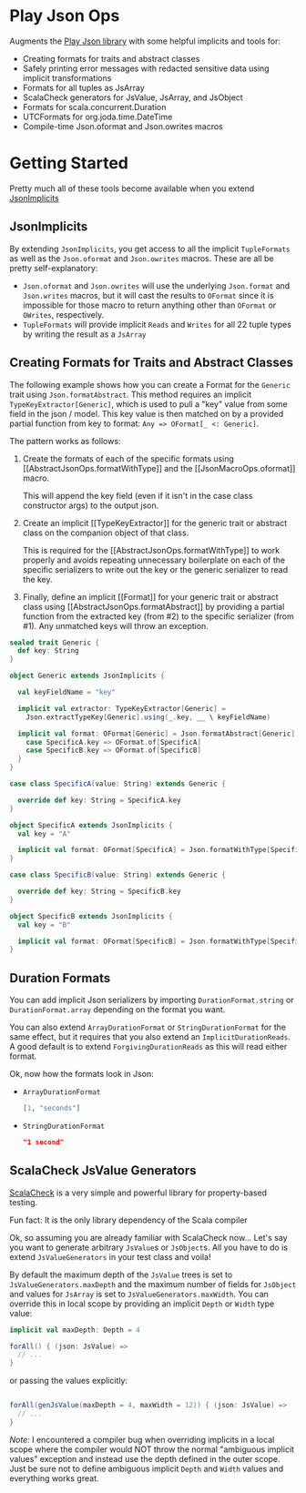 # Play Json Ops

Augments the [Play Json library](https://www.playframework.com/documentation/2.3.x/ScalaJson) with some helpful
implicits and tools for:

- Creating formats for traits and abstract classes
- Safely printing error messages with redacted sensitive data using implicit transformations
- Formats for all tuples as JsArray
- ScalaCheck generators for JsValue, JsArray, and JsObject
- Formats for scala.concurrent.Duration
- UTCFormats for org.joda.time.DateTime
- Compile-time Json.oformat and Json.owrites macros

# Getting Started

Pretty much all of these tools become available when you extend [JsonImplicits](src/main/scala/play/api/libs/json/ops/JsonImplicits.scala)

## JsonImplicits

By extending `JsonImplicits`, you get access to all the implicit `TupleFormats` as well as the `Json.oformat`
and `Json.owrites` macros. These are all be pretty self-explanatory:
 
- `Json.oformat` and `Json.owrites` will use the underlying `Json.format` and `Json.writes` macros, but it 
  will cast the results to `OFormat` since it is impossible for those  macro to return anything other than
  `OFormat` or `OWrites`, respectively.
- `TupleFormats` will provide implicit `Reads` and `Writes` for all 22 tuple types by writing the result
  as a `JsArray`

## Creating Formats for Traits and Abstract Classes

The following example shows how you can create a Format for the `Generic` trait using `Json.formatAbstract`.
This method requires an implicit `TypeKeyExtractor[Generic]`, which is used to pull a "key" value from some
field in the json / model. This key value is then matched on by a provided partial function from key to
format: `Any => OFormat[_ <: Generic]`.  

The pattern works as follows:

1. Create the formats of each of the specific formats using [[AbstractJsonOps.formatWithType]]
   and the [[JsonMacroOps.oformat]] macro.

   This will append the key field (even if it isn't in the case class constructor args) to the output json.

2. Create an implicit [[TypeKeyExtractor]] for the generic trait or abstract class on the companion object
   of that class.

   This is required for the [[AbstractJsonOps.formatWithType]] to work properly and avoids repeating
   unnecessary boilerplate on each of the specific serializers to write out the key or the generic
   serializer to read the key.

3. Finally, define an implicit [[Format]] for your generic trait or abstract class using
   [[AbstractJsonOps.formatAbstract]] by providing a partial function from the extracted key (from #2)
   to the specific serializer (from #1). Any unmatched keys will throw an exception.

```scala
sealed trait Generic {
  def key: String
}

object Generic extends JsonImplicits {

  val keyFieldName = "key"

  implicit val extractor: TypeKeyExtractor[Generic] =
    Json.extractTypeKey[Generic].using(_.key, __ \ keyFieldName)

  implicit val format: OFormat[Generic] = Json.formatAbstract[Generic] {
    case SpecificA.key => OFormat.of[SpecificA]
    case SpecificB.key => OFormat.of[SpecificB]
  }
}

case class SpecificA(value: String) extends Generic {

  override def key: String = SpecificA.key
}

object SpecificA extends JsonImplicits {
  val key = "A"

  implicit val format: OFormat[SpecificA] = Json.formatWithType[SpecificA, Generic](Json.oformat[SpecificA])
}

case class SpecificB(value: String) extends Generic {

  override def key: String = SpecificB.key
}

object SpecificB extends JsonImplicits {
  val key = "B"

  implicit val format: OFormat[SpecificB] = Json.formatWithType[SpecificB, Generic](Json.oformat[SpecificB])
}
```

## Duration Formats

You can add implicit Json serializers by importing `DurationFormat.string` or `DurationFormat.array` depending
on the format you want.

You can also extend `ArrayDurationFormat` or `StringDurationFormat` for the same effect, but it requires that
you also extend an `ImplicitDurationReads`. A good default is to extend `ForgivingDurationReads` as this will
read either format.

Ok, now how the formats look in Json:

- `ArrayDurationFormat`

  ```json
  [1, "seconds"]
  ```
  
- `StringDurationFormat`

  ```json
  "1 second"
  ```

## ScalaCheck JsValue Generators

[ScalaCheck](http://scalacheck.org/) is a very simple and powerful library for property-based testing.

Fun fact: It is the only library dependency of the Scala compiler

Ok, so assuming you are already familiar with ScalaCheck now... Let's say you want to generate arbitrary
`JsValue`s or `JsObject`s. All you have to do is extend `JsValueGenerators` in your test class and voila!

By default the maximum depth of the `JsValue` trees is set to `JsValueGenerators.maxDepth` and the maximum
number of fields for `JsObject` and values for `JsArray` is set to `JsValueGenerators.maxWidth`. You can
override this in local scope by providing an implicit `Depth` or `Width` type value:

```scala
implicit val maxDepth: Depth = 4  

forAll() { (json: JsValue) =>
  // ...
}
```

or passing the values explicitly:

```scala

forAll(genJsValue(maxDepth = 4, maxWidth = 12)) { (json: JsValue) =>
  // ...
}
```

*Note:* I encountered a compiler bug when overriding implicits in a local scope where the compiler would
NOT throw the normal "ambiguous implicit values" exception and instead use the depth defined in the outer
scope. Just be sure not to define ambiguous implicit `Depth` and `Width` values and everything works great.
